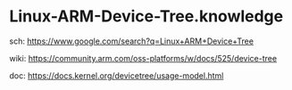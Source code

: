 # Linux-ARM-Device-Tree.knowledge
sch: https://www.google.com/search?q=Linux+ARM+Device+Tree

wiki: https://community.arm.com/oss-platforms/w/docs/525/device-tree

doc: https://docs.kernel.org/devicetree/usage-model.html
